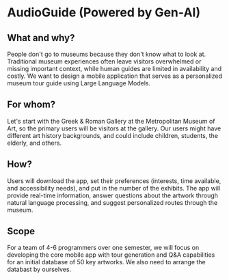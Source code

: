 # AudioGuide (Powered by Gen-AI)

## What and why?

People don't go to museums because they don't know what to look at. Traditional museum experiences often leave visitors overwhelmed or missing important context, while human guides are limited in availability and costly. We want to design a mobile application that serves as a personalized museum tour guide using Large Language Models.

## For whom?

Let's start with the Greek & Roman Gallery at the Metropolitan Museum of Art, so the primary users will be visitors at the gallery. Our users might have different art history backgrounds, and could include children, students, the elderly, and others.

## How?

Users will download the app, set their preferences (interests, time available, and accessibility needs), and put in the number of the exhibits. The app will provide real-time information, answer questions about the artwork through natural language processing, and suggest personalized routes through the museum.

## Scope

For a team of 4-6 programmers over one semester, we will focus on developing the core mobile app with tour generation and Q&A capabilities for an initial database of 50 key artworks. We also need to arrange the databast by ourselves.